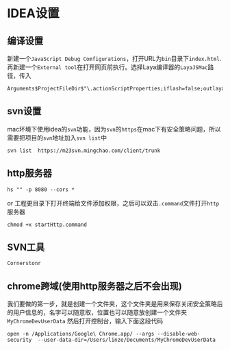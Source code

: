 # IDEA设置

## 编译设置

新建一个`JavaScript Debug Comfigurations`，打开URL为`bin`目录下`index.html`.
再新建一个`External tool`在打开网页前执行。选择Laya编译器的`LayaJSMac`路径，传入

``` -sh
Arguments$ProjectFileDir$"\.actionScriptProperties;iflash=false;outlaya=true;chromerun=true;"
```

## svn设置

mac环境下使用idea的`svn`功能，因为`svn`的`https`在mac下有安全策略问题，所以需要把项目的`svn`地址加入`svn list`中

``` -sh
svn list  https://m23svn.mingchao.com/client/trunk
```

## http服务器

``` -sh
hs "" -p 8080 --cors *
```

or 工程更目录下打开终端给文件添加权限，之后可以双击`.command`文件打开`http`服务器

``` -sh
chmod +x startHttp.command
```

## SVN工具

`Cornerstonr`

## chrome跨域(使用http服务器之后不会出现)

我们要做的第一步，就是创建一个文件夹，这个文件夹是用来保存关闭安全策略后的用户信息的，名字可以随意取，位置也可以随意放创建一个文件夹`MyChromeDevUserData`
然后打开控制台，输入下面这段代码

``` -sh
open -n /Applications/Google\ Chrome.app/ --args --disable-web-security  --user-data-dir=/Users/linze/Documents/MyChromeDevUserData
```